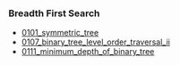 ### Breadth First Search
- [0101_symmetric_tree](../src/0101_symmetric_tree.cpp)
- [0107_binary_tree_level_order_traversal_ii](../src/0107_binary_tree_level_order_traversal_ii.cpp)
- [0111_minimum_depth_of_binary_tree](../src/0111_minimum_depth_of_binary_tree.cpp)